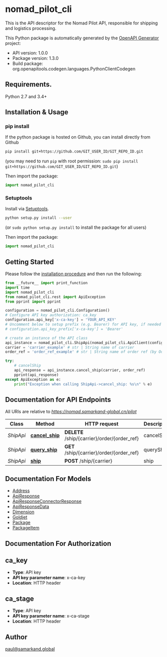 # nomad_pilot_cli
This is the API descriptor for the Nomad Pilot API, responsible for shipping and logistics processing.

This Python package is automatically generated by the [OpenAPI Generator](https://openapi-generator.tech) project:

- API version: 1.0.0
- Package version: 1.3.0
- Build package: org.openapitools.codegen.languages.PythonClientCodegen

## Requirements.

Python 2.7 and 3.4+

## Installation & Usage
### pip install

If the python package is hosted on Github, you can install directly from Github

```sh
pip install git+https://github.com/GIT_USER_ID/GIT_REPO_ID.git
```
(you may need to run `pip` with root permission: `sudo pip install git+https://github.com/GIT_USER_ID/GIT_REPO_ID.git`)

Then import the package:
```python
import nomad_pilot_cli 
```

### Setuptools

Install via [Setuptools](http://pypi.python.org/pypi/setuptools).

```sh
python setup.py install --user
```
(or `sudo python setup.py install` to install the package for all users)

Then import the package:
```python
import nomad_pilot_cli
```

## Getting Started

Please follow the [installation procedure](#installation--usage) and then run the following:

```python
from __future__ import print_function
import time
import nomad_pilot_cli
from nomad_pilot_cli.rest import ApiException
from pprint import pprint

configuration = nomad_pilot_cli.Configuration()
# Configure API key authorization: ca_key
configuration.api_key['x-ca-key'] = 'YOUR_API_KEY'
# Uncomment below to setup prefix (e.g. Bearer) for API key, if needed
# configuration.api_key_prefix['x-ca-key'] = 'Bearer'

# create an instance of the API class
api_instance = nomad_pilot_cli.ShipApi(nomad_pilot_cli.ApiClient(configuration))
carrier = 'carrier_example' # str | String name of carrier
order_ref = 'order_ref_example' # str | String name of order ref (by Odoo)

try:
    # cancelShip
    api_response = api_instance.cancel_ship(carrier, order_ref)
    pprint(api_response)
except ApiException as e:
    print("Exception when calling ShipApi->cancel_ship: %s\n" % e)

```

## Documentation for API Endpoints

All URIs are relative to *https://nomad.samarkand-global.cn/pilot*

Class | Method | HTTP request | Description
------------ | ------------- | ------------- | -------------
*ShipApi* | [**cancel_ship**](docs/ShipApi.md#cancel_ship) | **DELETE** /ship/{carrier}/order/{order_ref} | cancelShip
*ShipApi* | [**query_ship**](docs/ShipApi.md#query_ship) | **GET** /ship/{carrier}/order/{order_ref} | queryShip
*ShipApi* | [**ship**](docs/ShipApi.md#ship) | **POST** /ship/{carrier} | ship


## Documentation For Models

 - [Address](docs/Address.md)
 - [ApiResponse](docs/ApiResponse.md)
 - [ApiResponseConnectorResponse](docs/ApiResponseConnectorResponse.md)
 - [ApiResponseData](docs/ApiResponseData.md)
 - [Dimension](docs/Dimension.md)
 - [Goldjet](docs/Goldjet.md)
 - [Package](docs/Package.md)
 - [PackageItem](docs/PackageItem.md)


## Documentation For Authorization


## ca_key

- **Type**: API key
- **API key parameter name**: x-ca-key
- **Location**: HTTP header


## ca_stage

- **Type**: API key
- **API key parameter name**: x-ca-stage
- **Location**: HTTP header


## Author

paul@samarkand.global


